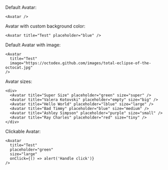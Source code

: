 Default Avatar:

```
<Avatar />
```

Avatar with custom background color:

```
<Avatar title="Test" placeholder="blue" />
```

Default Avatar with image:

```
<Avatar
  title="Test"
  image="https://octodex.github.com/images/total-eclipse-of-the-octocat.jpg"
/>
```

Avatar sizes:

```
<div>
  <Avatar title="Super Size" placeholder="green" size="super" />
  <Avatar title="Valera Kotovski" placeholder="empty" size="big" />
  <Avatar title="Hello World" placeholder="lblue" size="large" />
  <Avatar title="Bad Timmy" placeholder="blue" size="medium" />
  <Avatar title="Ashley Simpson" placeholder="purple" size="small" />
  <Avatar title="Ray Charles" placeholder="red" size="tiny" />
</div>
```

Clickable Avatar:

```
<Avatar
  title="Test"
  placeholder="green"
  size="large"
  onClick={() => alert('Handle click')}
/>
```
